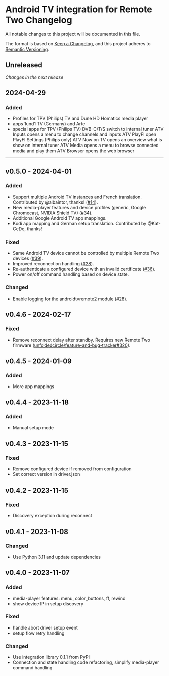 # Android TV integration for Remote Two Changelog

All notable changes to this project will be documented in this file.

The format is based on [Keep a Changelog](https://keepachangelog.com/en/1.0.0/),
and this project adheres to [Semantic Versioning](https://semver.org/spec/v2.0.0.html).

## Unreleased
_Changes in the next release_

## 2024-04-29
### Added
- Profiles for TPV (Philips) TV and Dune HD Homatics media player
- apps 1und1 TV (Germany) and Arte
- special apps for TPV (Philips TV)
    DVB-C/T/S switch to internal tuner
    ATV Inputs opens a menu to change channels and inputs
    ATV PlayFI open PlayFI Settings (Philips only)
    ATV Now on TV opens an overview what is show on internal tuner
    ATV Media opens a menu to browse connected media and play them
    ATV Browser opens the web browser

---
## v0.5.0 - 2024-04-01
### Added
- Support multiple Android TV instances and French translation. Contributed by @albaintor, thanks! ([#14](https://github.com/unfoldedcircle/integration-androidtv/issues/14)).
- New media-player features and device profiles (generic, Google Chromecast, NVIDIA Shield TV) ([#34](https://github.com/unfoldedcircle/integration-androidtv/pull/34)).
- Additional Google Android TV app mappings.
- Kodi app mapping and German setup translation. Contributed by @Kat-CeDe, thanks!
### Fixed
- Same Android TV device cannot be controlled by multiple Remote Two devices ([#39](https://github.com/unfoldedcircle/integration-androidtv/issues/39)).
- Improved reconnection handling ([#28](https://github.com/unfoldedcircle/integration-androidtv/issues/28)).
- Re-authenticate a configured device with an invalid certificate ([#36](https://github.com/unfoldedcircle/integration-androidtv/pull/36)).
- Power on/off command handling based on device state.
### Changed
- Enable logging for the androidtvremote2 module ([#28](https://github.com/unfoldedcircle/integration-androidtv/issues/28)).

## v0.4.6 - 2024-02-17
### Fixed
- Remove reconnect delay after standby. Requires new Remote Two firmware ([unfoldedcircle/feature-and-bug-tracker#320](https://github.com/unfoldedcircle/feature-and-bug-tracker/issues/320)).

## v0.4.5 - 2024-01-09
### Added
- More app mappings

## v0.4.4 - 2023-11-18
### Added
- Manual setup mode

## v0.4.3 - 2023-11-15
### Fixed
- Remove configured device if removed from configuration
- Set correct version in driver.json

## v0.4.2 - 2023-11-15
### Fixed
- Discovery exception during reconnect

## v0.4.1 - 2023-11-08
### Changed
- Use Python 3.11 and update dependencies

## v0.4.0 - 2023-11-07
### Added
- media-player features: menu, color_buttons, ff, rewind
- show device IP in setup discovery

### Fixed
- handle abort driver setup event
- setup flow retry handling

### Changed
- Use integration library 0.1.1 from PyPI
- Connection and state handling code refactoring, simplify media-player command handling
